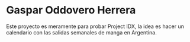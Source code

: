 # Gaspar Oddovero Herrera

Este proyecto es meramente para probar Project IDX, la idea es hacer un calendario con las salidas semanales de manga en Argentina.
